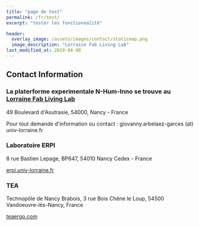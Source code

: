 ```yaml
---
title: "page de test"
permalink: /fr/test/
excerpt: "tester les fonctionnalité"

header:
  overlay_image: /assets/images/contact/staticmap.png  
  image_description: "Lorraine Fab Living Lab"
last_modified_at: 2019-04-08
---
```


## Contact Information


### La platerforme experimentale N-Hum-Inno se trouve au [Lorraine Fab Living Lab](http://lf2l.fr)
49 Boulevard d'Asutrasie,
54000, Nancy - France

Pour tout demande d'information ou contact : giovanny.arbelaez-garces (at) univ-lorraine.fr

### Laboratoire ERPI

8 rue Bastien Lepage,
BP647, 54010 Nancy Cedex - France

[erpi.univ-lorraine.fr](https://erpi.univ-lorraine.fr)

### TEA

Technopôle de Nancy Brabois, 
3 rue Bois Chêne le Loup, 
54500 Vandoeuvre-lès-Nancy, France

[teaergo.com](https://teaergo.com)